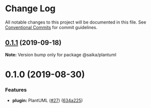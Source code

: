 # Change Log

All notable changes to this project will be documented in this file.
See [Conventional Commits](https://conventionalcommits.org) for commit guidelines.

## [0.1.1](https://github.com/evillt/saika/compare/@saika/plantuml@0.1.0...@saika/plantuml@0.1.1) (2019-09-18)

**Note:** Version bump only for package @saika/plantuml

# 0.1.0 (2019-08-30)

### Features

- **plugin:** PlantUML ([#27](https://github.com/evillt/saika/issues/27)) ([634a225](https://github.com/evillt/saika/commit/634a225))
